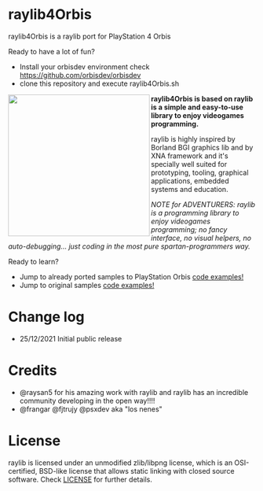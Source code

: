 # raylib4Orbis
raylib4Orbis is a raylib port for PlayStation 4 Orbis

Ready to have a lot of fun?
- Install your orbisdev environment check https://github.com/orbisdev/orbisdev
- clone this repository and execute raylib4Orbis.sh


<img align="left" src="https://github.com/raysan5/raylib/blob/master/logo/raylib_logo_animation.gif" width="288px">


**raylib4Orbis is based on raylib is a simple and easy-to-use library to enjoy videogames programming.**

raylib is highly inspired by Borland BGI graphics lib and by XNA framework and it's specially well suited for prototyping, tooling, graphical applications, embedded systems and education.

*NOTE for ADVENTURERS: raylib is a programming library to enjoy videogames programming; no fancy interface, no visual helpers, no auto-debugging... just coding in the most pure spartan-programmers way.*

Ready to learn? 
- Jump to already ported samples to PlayStation Orbis [code examples!](https://github.com/orbisdev/raylib4Orbis_samples)
- Jump to original samples [code examples!](http://www.raylib.com/examples.html)


 Change log
===========================
 - 25/12/2021 Initial public release 
 

  Credits
===========================
  
 - @raysan5 for his amazing work with raylib and raylib has an incredible community developing in the open way!!!!
 - @frangar @fjtrujy @psxdev aka "los nenes"
 
  License
===========================

raylib is licensed under an unmodified zlib/libpng license, which is an OSI-certified, BSD-like license that allows static linking with closed source software. Check [LICENSE](LICENSE) for further details.
